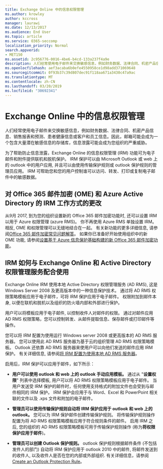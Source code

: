 ```yaml
---
title: Exchange Online 中的信息权限管理
ms.author: krowley
author: kccross
manager: laurawi
ms.date: 12/13/2017
ms.audience: End User
ms.topic: article
ms.service: O365-seccomp
localization_priority: Normal
search.appverid:
- MET150
ms.assetid: 2c956776-0016-4be6-b4cd-133a237f4a9e
description: 人们经常使用电子邮件来交换敏感信息，例如财务数据、法律合同、机密产品信息、销售报表和预测、患者健康信息或客户和员工信息。因此，邮箱可能会成为一个包含大量潜在敏感信息的存储库，信息泄露可能会成为您组织的严重威胁。
ms.openlocfilehash: aef3acaba6b0efe4550958ce1d98add371069648
ms.sourcegitcommit: 0f93b37c39d807dec91f118aa671a3430c47a9ac
ms.translationtype: MT
ms.contentlocale: zh-CN
ms.lasthandoff: 03/20/2019
ms.locfileid: "30692341"
---
```

# <a name="information-rights-management-in-exchange-online"></a>Exchange Online 中的信息权限管理

人们经常使用电子邮件来交换敏感信息，例如财务数据、法律合同、机密产品信息、销售报表和预测、患者健康信息或客户和员工信息。因此，邮箱可能会成为一个包含大量潜在敏感信息的存储库，信息泄露可能会成为您组织的严重威胁。
  
为了帮助防止信息泄露，Exchange Online 的信息权限管理 (IRM) 功能可为电子邮件和附件提供联机和脱机保护。 IRM 保护可以由 Microsoft Outlook 或 web 上的 outlook 中的用户应用, 并且可以由使用传输保护规则或 outlook 保护规则的管理员应用。 IRM 可帮助您和您的用户控制谁可以访问、转发、打印或复制电子邮件中的敏感数据。
  
## <a name="changes-to-how-irm-works-with-office-365-message-encryption-ome-and-azure-active-directory"></a>对 Office 365 邮件加密 (OME) 和 Azure Active Directory 的 IRM 工作方式的更改

从9月 2017, 到为您的组织设置新的 Office 365 邮件加密功能时, 还可以设置 IRM 以用于 Azure 权限管理 (azure RMS)。 你不再使用 Azure RMS 单独设置 IRM。 相反, OME 和权限管理可以无缝地结合在一起。 有关新功能的更多详细信息, 请参阅[Office 365 邮件加密常见问题解答](https://support.office.com/article/0432dce9-d9b6-4e73-8a13-4a932eb0081e)。 如果你已准备好开始使用组织中的新 OME 功能, 请参阅[设置基于 Azure 信息保护基础构建的新 Office 365 邮件加密功能](https://support.office.com/article/7ff0c040-b25c-4378-9904-b1b50210d00e)。
  
## <a name="how-irm-works-with-exchange-online-and-active-directory-rights-management-services"></a>IRM 如何与 Exchange Online 和 Active Directory 权限管理服务配合使用

Exchange Online IRM 使用本地 Active Directory 权限管理服务 (AD RMS), 这是 Windows Server 2008 及更高版本中的一种信息保护技术。 通过将 AD RMS 权限策略模板应用于电子邮件，可将 IRM 保护应用于电子邮件。 权限附加到邮件本身, 以便在联机和脱机以及组织的防火墙内部和外部进行保护。
  
用户可以将模板应用于电子邮件, 以控制收件人对邮件的权限。 通过对邮件应用 AD RMS 权限策略，您可以控制转发、从邮件提取信息、保存邮件或打印邮件等操作。
  
您可以将 IRM 配置为使用运行 Windows server 2008 或更高版本的 AD RMS 服务器。 您可以使用此 AD RMS 服务器为基于云的组织管理 AD RMS 权限策略模板。 Outlook 还依靠 AD RMS 服务器来使用户可以向他们发送的邮件应用 IRM 保护。 有关详细信息, 请参阅[将 IRM 配置为使用本地 AD RMS 服务器](configure-irm-to-use-an-on-premises-ad-rms-server.md)。 
  
启用后，IRM 保护可以应用于邮件，如下所示：
  
- **用户可以使用 outlook 和 web 上的 outlook 手动应用模板。** 通过从 "**设置权限**" 列表中选择模板, 用户可以将 AD RMS 权限策略模板应用于电子邮件。 当用户发送受 IRM 保护的邮件时，任何使用支持格式的附加文件也会受到与邮件相同的 IRM 保护。 IRM 保护会应用于与 Word、Excel 和 PowerPoint 相关联的文件以及 .xps 文件和附加的电子邮件。 
    
- **管理员可以使用传输保护规则自动将 IRM 保护应用于 outlook 和 web 上的 outlook。** 您可以为 IRM 保护邮件创建传输保护规则。 将传输保护规则操作配置为将 AD RMS 权限策略模板应用于符合规则条件的邮件。 启用 IRM 之后, 您的组织的 AD RMS 权限策略模板可用于传输保护规则操作 (称为**将权限保护应用于邮件**)。
    
- **管理员可以创建 Outlook 保护规则。** outlook 保护规则根据邮件条件 (不包括发件人的部门) 自动将 IRM 保护应用于 outlook 2010 中的邮件, 将邮件发送到的收件人, 以及收件人是否在您的内部或外部组织. 有关详细信息，请参阅[Create an Outlook Protection Rule](http://technet.microsoft.com/library/da64750d-faaf-44de-ad8c-888eba7fbdbf.aspx)。
    

